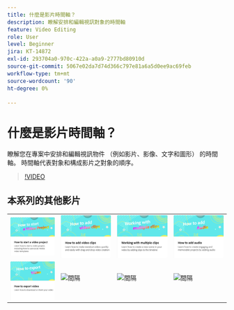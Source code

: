 ```yaml
---
title: 什麼是影片時間軸？
description: 瞭解安排和編輯視訊對象的時間軸
feature: Video Editing
role: User
level: Beginner
jira: KT-14872
exl-id: 293704a0-970c-422a-a0a9-2777bd80910d
source-git-commit: 5067e02da7d74d366c797e81a6a5d0ee9ac69feb
workflow-type: tm+mt
source-wordcount: '90'
ht-degree: 0%

---
```


# 什麼是影片時間軸？

瞭解您在專案中安排和編輯視訊物件 （例如影片、影像、文字和圖形） 的時間軸。 時間軸代表對象和構成影片之對象的順序。

>[!VIDEO](https://video.tv.adobe.com/v/3427090?quality=12&learn=on&hidetitle=true)

## 本系列的其他影片

<table style="table-layout:fixed">
<tr>
   <td>
         <a href="start-video.md">
            <img alt="如何開始影片專案" src="assets/start-video.png" />
         </a>
   </td>
  <td>
         <a href="add-video-clips.md">
            <img alt="如何新增影片剪輯" src="assets/add-video-clips.png" />
         </a>
   </td>
   <td>
         <a href="multiple-clips.md">
            <img alt="使用多個剪輯" src="assets/multiple-clips.png" />
         </a>
   </td>
   <td>
         <a href="add-audio-video.md">
            <img alt="如何新增音訊" src="assets/add-audio-video.png" />
         </a>
   </td>
</tr>
<tr>
    <td>
         <a href="export-video.md">
            <img alt="如何匯出影片" src="assets/export-video.png" />
         </a>
   </td>
   <td>
    <img alt="間隔" src="../assets/Gray_thumbnail.png" />
    <div>
    <br>
   </td>
   <td>
    <img alt="間隔" src="../assets/Gray_thumbnail.png" />
    <div>
    <br>
   </td>
   <td>
    <img alt="間隔" src="../assets/Gray_thumbnail.png" />
    <div>
    <br>
   </td>
</tr>
</table>
